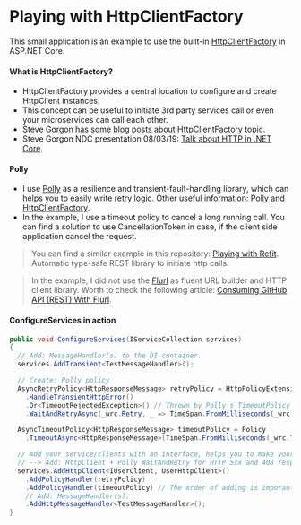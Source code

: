 # Playing with HttpClientFactory

This small application is an example to use the built-in [HttpClientFactory](https://docs.microsoft.com/en-ie/aspnet/core/fundamentals/http-requests?view=aspnetcore-2.2 "HttpClientFactory") in ASP.NET Core.

#### What is HttpClientFactory?

- HttpClientFactory provides a central location to configure and create HttpClient instances.
- This concept can be useful to initiate 3rd party services call or even your microservices can call each other.
- Steve Gorgon has [some blog posts about HttpClientFactory](https://www.stevejgordon.co.uk/tag/httpclientfactory "some blog posts about HttpClientFactory") topic.
- Steve Gorgon NDC presentation 08/03/19: [Talk about HTTP in .NET Core](https://www.youtube.com/watch?v=ojDxK_-I-To "Talk about HTTP in .NET Core").

#### Polly
- I use [Polly](https://github.com/App-vNext/Polly "Polly") as a resilience and transient-fault-handling library, which can helps you to easily write [retry logic](https://docs.microsoft.com/en-ie/aspnet/core/fundamentals/http-requests?view=aspnetcore-2.2#use-polly-based-handlers "retry logic"). Other useful information: [Polly and HttpClientFactory](https://github.com/App-vNext/Polly/wiki/Polly-and-HttpClientFactory "Polly and HttpClientFactory").
- In the example, I use a timeout policy to cancel a long running call. You can find a solution to use CancellationToken in case, if the client side application cancel the request.

> You can find a similar example in this repository: [Playing with Refit](https://github.com/19balazs86/PlayingWithRefit "Playing with Refit"). Automatic type-safe REST library to initiate http calls.

> In the example, I did not use the [Flurl](https://flurl.io "Flurl") as fluent URL builder and HTTP client library. Worth to check the following article: [Consuming GitHub API (REST) With Flurl](https://code-maze.com/consuming-github-api-rest-with-flurl "Consuming GitHub API (REST) With Flurl").

#### ConfigureServices in action

```csharp
public void ConfigureServices(IServiceCollection services)
{
  // Add: MessageHandler(s) to the DI container.
  services.AddTransient<TestMessageHandler>();

  // Create: Polly policy
  AsyncRetryPolicy<HttpResponseMessage> retryPolicy = HttpPolicyExtensions
    .HandleTransientHttpError()
    .Or<TimeoutRejectedException>() // Thrown by Polly's TimeoutPolicy if the inner call gets timeout.
    .WaitAndRetryAsync(_wrc.Retry, _ => TimeSpan.FromMilliseconds(_wrc.Wait));

  AsyncTimeoutPolicy<HttpResponseMessage> timeoutPolicy = Policy
    .TimeoutAsync<HttpResponseMessage>(TimeSpan.FromMilliseconds(_wrc.Timeout));

  // Add your service/clients with an interface, helps you to make your business logic testable.
  // --> Add: HttpClient + Polly WaitAndRetry for HTTP 5xx and 408 responses.
  services.AddHttpClient<IUserClient, UserHttpClient>()
    .AddPolicyHandler(retryPolicy)
    .AddPolicyHandler(timeoutPolicy) // The order of adding is imporant!
    // Add: MessageHandler(s).
    .AddHttpMessageHandler<TestMessageHandler>();
}
```
